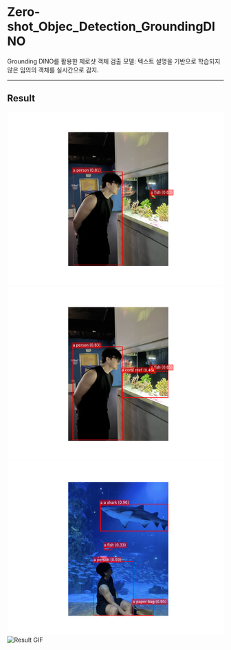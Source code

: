 # Zero-shot_Objec_Detection_GroundingDINO
Grounding DINO를 활용한 제로샷 객체 검출 모델: 텍스트 설명을 기반으로 학습되지 않은 임의의 객체를 실시간으로 감지.

---

## Result
![Result GIF](https://raw.githubusercontent.com/hyunahn23/Zero-shot_Objec_Detection_GroundingDINO/main/result/gdino_result.png)
![Result GIF](https://raw.githubusercontent.com/hyunahn23/Zero-shot_Objec_Detection_GroundingDINO/main/result/gdino_result2.png)
![Result GIF](https://raw.githubusercontent.com/hyunahn23/Zero-shot_Objec_Detection_GroundingDINO/main/result/gdino_result3.png)
![Result GIF](https://raw.githubusercontent.com/hyunahn23/Zero-shot_Objec_Detection_GroundingDINO/main/result/result.gif)

